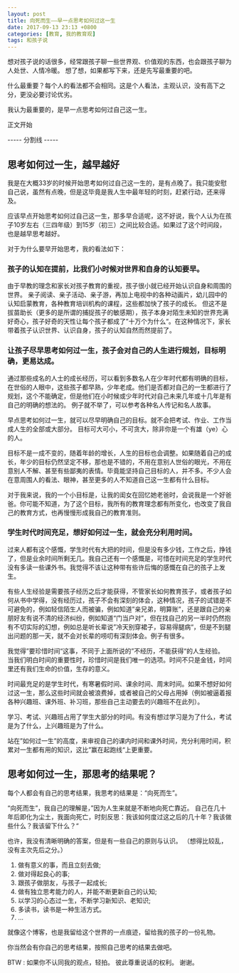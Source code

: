 ```yaml
---
layout: post
title: 向死而生——早一点思考如何过这一生
date: 2017-09-13 23:13 +0800
categories: [教育, 我的教育观]
tags: 和孩子说
---
```


想对孩子说的话很多，经常跟孩子聊一些世界观、价值观的东西，也会跟孩子聊为人处世、人情冷暖。
想了想，如果都写下来，还是先写最重要的吧。

什么最重要？每个人的看法都不会相同。这是个人看法，主观认识，没有高下之分，更没必要讨论优劣。

我认为最重要的，是早一点思考如何过自己这一生。

<!--more-->

正文开始

----- 分割线 -----

## 思考如何过一生，越早越好

我是在大概33岁的时候开始思考如何过自己这一生的，是有点晚了。我只能安慰自己说，虽然有点晚，但是这毕竟是我人生中最年轻的时刻，赶紧行动，还来得及。

应该早点开始思考如何过自己这一生，那多早合适呢，这不好说，我个人认为在孩子10岁左右（三四年级）到15岁（初三）之间比较合适。如果过了这个时间段，也是越早思考越好。

对于为什么要早开始思考，我的看法如下：

### 孩子的认知在提前，比我们小时候对世界和自身的认知要早。

由于早教的理念和家长对孩子教育的重视，孩子很小就已经开始认识自身和周围的世界。
亲子阅读、亲子活动、亲子游，再加上电视中的各种动画片，幼儿园中的认知启蒙教育，各种教育培训机构的课程，这些都加快了孩子的成长。
但这不是拔苗助长（更多的是所谓的捕捉孩子的敏感期），孩子本身对陌生未知的世界充满好奇心，孩子好奇的天性让每个孩子都成了”十万个为什么“。在这种情况下，家长带着孩子认识世界、认识自身，孩子的认知自然而然提前了。

### 让孩子尽早思考如何过一生，孩子会对自己的人生进行规划，目标明确，更易达成。

通过那些成名的人士的成长经历，可以看到多数名人在少年时代都有明确的目标，在世俗的人眼中，这些孩子都早熟，少年老成。他们是否都对自己的一生都进行了规划，这个不能确定，但是他们在小时候或少年时代对自己未来几年或十几年是有自己的明确的想法的。
例子就不举了，可以参考各种名人传记和名人故事。

早点思考如何过一生，就可以尽早明确自己的目标。就不会把考试、作业、工作当成人生的全部或大部分。
目标可大可小，不可贪大，除非你是一个有雄（ye）心的人。

目标不是一成不变的，随着年龄的增长，人生的目标也会调整。如果随着自己的成长，年少的目标仍然坚定不移，那也是不错的，不用在意别人世俗的眼光，不用在意别人不解、甚至有些鄙夷的表情。毕竟能坚持自己目标的人，并不多。不少人会在意周围人的看法、眼神，甚至更多的人不知道自己这一生都有什么目标。

对于我来说，我的一个小目标是，让我的闺女在回忆她老爸时，会说我是一个好爸爸。你可能不知道，为了这个目标，我所有的教育理念都有所变化，也改变了我自己的教育方式，也再慢慢形成我自己的教育准则。

### 学生时代时间充足，想好如何过一生，就会充分利用时间。

过来人都有这个感慨，学生时代有大把的时间，但是没有多少钱，工作之后，挣钱了，但是业余时间所剩无几。我自己还有一个感慨是，可惜在时间充足的学生时代没有多读一些课外书。我觉得不该让这种带有些许后悔的感慨在自己的孩子上发生。

有些人生经验是需要孩子经历之后才能获得，不管家长如何教育孩子，或者孩子如何从书中学得，没有经历过，孩子不会有深刻的体会，这种情况，孩子的试错是不可避免的，例如轻信陌生人而被骗，例如知道”亲兄弟，明算账”，还是跟自己的亲朋好友有说不清的经济纠纷，例如知道“门当户对”，但在找自己的另一半时仍然抱有不切实际的幻想，例如总是听长辈说”冷天别穿裙子，容易得腿病“，但是不到腿出问题的那一天，就不会对长辈的唠叨有深刻体会。例子有很多。

我觉得”要珍惜时间“这事，不同于上面所说的”不经历，不能获得“的人生经验。
当我们明白时间的重要性时，珍惜时间是我们唯一的选项。时间不只是金钱，时间里还有我们生命的价值，生存的意义。

时间最充足的是学生时代，有寒暑假时间、课余时间、周末时间。如果不想好如何过这一生，那么这些时间就会被浪费掉，或者被自己的父母占用掉（例如被逼着报各种兴趣班、课外班、补习班，那些自己主动要去的兴趣班不在此列）。

学习、考试、兴趣班占用了学生大部分的时间。有没有想过学习是为了什么，考试是为了什么，上兴趣班是为了什么。

站在”如何过一生”的高度，来审视自己的课内时间和课外时间，充分利用时间，积累对一生都有用的知识，这比”赢在起跑线“上更重要。

## 思考如何过一生，那思考的结果呢？

每个人都会有自己的思考结果，我思考的结果是：“向死而生”。

“向死而生”，我自己的理解是，”因为人生来就是不断地向死亡靠近。
自己在几十年后即化为尘土，我面向死亡，时刻反思：我该如何度过这之后的几十年？我该做些什么？我该留下什么？“

也许，我没有清晰明确的答案，但是有一些自己的原则与认识。
（想得比较乱，没有主次先后之分。）
1. 做有意义的事，而且立刻去做;
2. 做对得起良心的事;
3. 跟孩子做朋友，与孩子一起成长;
4. 做有独立思考能力的人，并能不断更新自己的认知;
5. 以学习的心态过一生，不断学习新知识、老知识;
6. 多读书，读书是一种生活方式。
7. ...

就像这个博客，也是我留给这个世界的一点痕迹，留给我的孩子的一份礼物。

你当然会有你自己的思考结果，按照自己思考的结果去做吧。

BTW : 如果你不认同我的观点，轻拍。
彼此尊重说话的权利。
谢谢。
